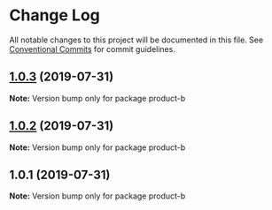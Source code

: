 # Change Log

All notable changes to this project will be documented in this file.
See [Conventional Commits](https://conventionalcommits.org) for commit guidelines.

## [1.0.3](https://github.com/DanielMSchmidt/lerna-releases-demo/compare/product-b@1.0.2...product-b@1.0.3) (2019-07-31)

**Note:** Version bump only for package product-b





## [1.0.2](https://github.com/DanielMSchmidt/lerna-releases-demo/compare/product-b@1.0.1...product-b@1.0.2) (2019-07-31)

**Note:** Version bump only for package product-b





## 1.0.1 (2019-07-31)

**Note:** Version bump only for package product-b
